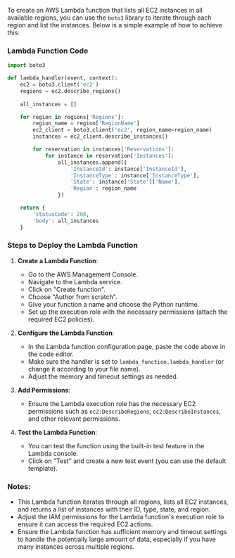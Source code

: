 To create an AWS Lambda function that lists all EC2 instances in all available regions, you can use the `boto3` library to iterate through each region and list the instances. Below is a simple example of how to achieve this:

### Lambda Function Code

```python
import boto3

def lambda_handler(event, context):
    ec2 = boto3.client('ec2')
    regions = ec2.describe_regions()
    
    all_instances = []

    for region in regions['Regions']:
        region_name = region['RegionName']
        ec2_client = boto3.client('ec2', region_name=region_name)
        instances = ec2_client.describe_instances()

        for reservation in instances['Reservations']:
            for instance in reservation['Instances']:
                all_instances.append({
                    'InstanceId': instance['InstanceId'],
                    'InstanceType': instance['InstanceType'],
                    'State': instance['State']['Name'],
                    'Region': region_name
                })

    return {
        'statusCode': 200,
        'body': all_instances
    }
```

### Steps to Deploy the Lambda Function

1. **Create a Lambda Function**:
   - Go to the AWS Management Console.
   - Navigate to the Lambda service.
   - Click on "Create function".
   - Choose "Author from scratch".
   - Give your function a name and choose the Python runtime.
   - Set up the execution role with the necessary permissions (attach the required EC2 policies).

2. **Configure the Lambda Function**:
   - In the Lambda function configuration page, paste the code above in the code editor.
   - Make sure the handler is set to `lambda_function.lambda_handler` (or change it according to your file name).
   - Adjust the memory and timeout settings as needed.

3. **Add Permissions**:
   - Ensure the Lambda execution role has the necessary EC2 permissions such as `ec2:DescribeRegions`, `ec2:DescribeInstances`, and other relevant permissions.

4. **Test the Lambda Function**:
   - You can test the function using the built-in test feature in the Lambda console.
   - Click on "Test" and create a new test event (you can use the default template).

### Notes:
- This Lambda function iterates through all regions, lists all EC2 instances, and returns a list of instances with their ID, type, state, and region.
- Adjust the IAM permissions for the Lambda function's execution role to ensure it can access the required EC2 actions.
- Ensure the Lambda function has sufficient memory and timeout settings to handle the potentially large amount of data, especially if you have many instances across multiple regions.
